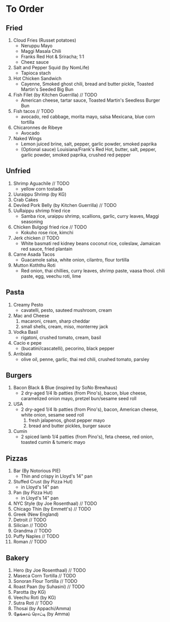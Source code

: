 # To Order
## Fried
1. Cloud Fries (Russet potatoes)
    * Neruppu Mayo
    * Maggi Masala Chili
    * Franks Red Hot & Sriracha; 1:1
    * Cheez sauce
1. Salt and Pepper Squid (by NomLife)
    * Tapioca stach
1. Hot Chicken Sandwich
    * Cayenne, Smoked ghost chili, bread and butter pickle, Toasted Martin's Seeded Big Bun
1. Fish Filet (by Kitchen Guerrilla) // TODO
    * American cheese, tartar sauce, Toasted Martin's Seedless Burger Bun
1. Fish tacos // TODO
    * avocado, red cabbage, morita mayo, salsa Mexicana, blue corn tortilla
1. Chicaronnes de Ribeye
    * Avocado
1. Naked Wings
    * Lemon juiced brine, salt, pepper, garlic powder, smoked paprika
    * (Optional sauce) Louisiana/Frank's Red Hot, butter, salt, pepper, garlic powder, smoked paprika, crushed red pepper

## Unfried
1. Shrimp Aguachile // TODO
    * yellow corn tostada
1. Uuraippu Shrimp (by KG)
1. Crab Cakes
1. Deviled Pork Belly (by Kitchen Guerrilla) // TODO
1. UuRaippu shrimp fried rice
    * Samba rice, uraippu shrimp, scallions, garlic, curry leaves, Maggi seasoning
1. Chicken Bulgogi fried rice // TODO
    * Kokuho rose rice, kimchi
1. Jerk chicken // TODO
    * White basmati red kidney beans coconut rice, coleslaw, Jamaican red sauce, fried plantain
1. Carne Asada Tacos
    * Guacamole salsa, white onion, cilantro, flour tortilla
1. Mutton Koththu Roti
    * Red onion, thai chillies, curry leaves, shrimp paste, vaasa thool. chili paste, egg, veechu roti, lime

## Pasta
1. Creamy Pesto
    * cavatelli, pesto, sauteed mushroom, cream
1. Mac and Cheese
    1. macaroni, cream, sharp cheddar
    2. small shells, cream, miso, monterrey jack
1. Vodka Basil
    * rigatoni, crushed tomato, cream, basil
1. Cacio e pepe
    * (bucatini/cascatelli), pecorino, black pepper
1. Arribiata
    * olive oil, penne, garlic, thai red chili, crushed tomato, parsley

## Burgers
1. Bacon Black & Blue (inspired by SoNo Brewhaus)
    * 2 dry-aged 1/4 lb patties (from Pino's), bacon, blue cheese, caramelized onion mayo, pretzel bun/sesame seed roll
1. USA
    * 2 dry-aged 1/4 lb patties (from Pino's), bacon, American cheese, white onion, sesame seed roll
        1. fresh jalapenos, ghost pepper mayo
        1. bread and butter pickles, burger sauce
1. Cumin
    * 2 spiced lamb 1/4 patties (from Pino's), feta cheese, red onion, toasted cumin & tumeric mayo

## Pizzas
1. Bar (By Notorious PIE)
    * Thin and crispy in Lloyd's 14" pan
1. Stuffed Crust (by Pizza Hut)
    * in Lloyd's 14" pan
1. Pan (by Pizza Hut)
    * in Lloyd's 14" pan
1. NYC Style (by Joe Rosenthaal) // TODO
1. Chicago Thin (by Emmett's) // TODO
1. Greek (New England)
1. Detroit // TODO
1. Silician // TODO
1. Grandma // TODO
1. Puffy Naples // TODO
1. Roman // TODO

## Bakery
1. Hero (by Joe Rosenthaal) // TODO
1. Maseca Corn Tortilla // TODO
1. Sonoran Flour Tortilla // TODO
1. Roast Paan (by Suhasini) // TODO
1. Parotta (by KG)
1. Veechu Roti (by KG)
1. Sutra Roti // TODO
1. Thosai (by Appachi/Amma)
1. தேங்காய் ரொட்டி (by Amma)